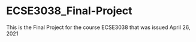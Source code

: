 # ECSE3038_Final-Project
This is the Final Project for the course ECSE3038 that was issued April 26, 2021
